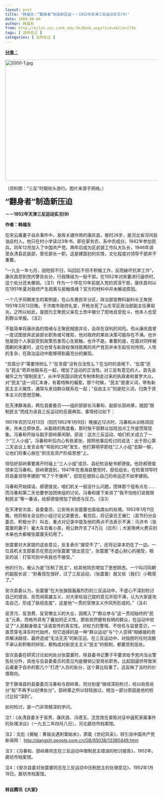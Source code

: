 ```yaml
---
layout: post
title: "韩福东：“翻身者”制造新压迫－－1952年天津三反运动实况(9)"
date: 1989-06-04
author: 韩福东
from: http://mjlsh.usc.cuhk.edu.hk/Book.aspx?cid=4&tid=1736
tags: [ 这样走过 ]
categories: [ 这样走过 ]
---
```


<div style="margin: 15px 10px 10px 0px;">
 <div>
  <span id="ctl00_ContentPlaceHolder1_chapter1_SubjectLabel" style="font-weight:bold;text-decoration:underline;">
   分类：
  </span>
 </div>
 <p>
  <img align="top" alt="2000-1.jpg" border="0" height="391" src="http://mjlsh.usc.cuhk.edu.hk/medias/contents/1736/2000-1.jpg" width="590"/>
 </p>
 <p>
  （资料图：“三反”时期街头游行。图片来源于网络。）
 </p>
 <p>
  <strong>
   <font size="5">
    “翻身者”制造新压迫
   </font>
  </strong>
 </p>
 <p>
  <strong>
   －－1952年天津三反运动实况(9)
  </strong>
 </p>
 <p>
  <strong>
   作者：韩福东
  </strong>
 </p>
 <p>
  在宋云甫妻子自杀事件中，发挥关键作用的康庆昌，彼时26岁，是河北省河间县油店村人。他只在村小学读过3年书，即在家务农，系中农成分。1942年参加民兵，同年12月加入了中国共产党。两年后成为区武装工作队大队长，1946年调至永清县武装部，曾任部长一职。这是建国初的实情，文化程度对领导干部并不重要。
 </p>
 <p>
  “一九五一年七月，因短假不归，叫回后不但不积极工作，反而破坏抗旱工作”，康庆昌受到党内警告处分，行政降级为一般干部。在1952年对宋妻进行逼供时，这个处分还未撤销。（注1）作为一个早在10年前就入党的资深干部，康庆昌何以在1951年夏对政府产生疏离与抵触情绪？官方的材料中并未解说原因。
 </p>
 <p>
  一个几乎同期发生的案例是，在山东惠民军分区，政治部宣教科副科长王聚民1951年3月13日晚，于济南市政府礼堂，开枪杀死了山东军区政治部副主任黄祖炎。之所以如此，是因为王聚民父亲在土改中被分了田地且受批斗，他本人也受到群众举报。（注2）
 </p>
 <p>
  不能简单将康庆昌的情绪与王聚民相提并论，会存在误判的风险。但从康庆昌曾一度试图放弃武装部长职务或可推知，他对政府的某些决策可能存在不满。也许他是因个人家庭受到政策伤害而心生抵触，也许不是。重要的是，在面对同样被围剿的宋妻时，这位也曾与新政权保持距离的共产党员并未生起任何怜悯。人性的复杂，在政治运动中能够得到最充分的展现。
 </p>
 <p>
  “贪腐分子”需要怜悯么？“反贪腐”没有合法性么？在当时的语境下，“反腐”还与“民主”奇异地联系在一起，增加了运动的正当性。对三反有意见的人，首先会被斥之为“限制民主”。从中华民国训政式专制体制走过来的执政者和普罗大众，对“民主”这一词汇本身，有着特殊的偏爱。那个时候，“民主”是褒义词，带有新民主主义属性，通常与发动群众联系在一起；“自由主义”则是贬义词，归类于资本主义的思想范畴。
 </p>
 <p>
  在天津静海县，两位县委委员——组织部部长冯春和、副部长邸岭章，就因“限制民主”而成为该县三反运动的反面典型。事情经过如下：
 </p>
 <p>
  1951年农历12月13日（阳历1952年1月9日）晚接近12点时，冯春和从训练班回来，并未立即休息。从勤政的角度看，那时候干部群众加班加点工作是惯常现象。冯春和开始与副手邸岭章闲聊。邸说：这次三反运动，咱们机关成立了一个“三人小组”。冯春和听后内心有些紧张，按照他事后检讨的说法：出于担心第二天会议上发言会有“骂街的口吻”发生，他打算明早即找“三人小组”去聊一聊，让他们将重心放在“抓住反资产阶级思想”上。
 </p>
 <p>
  但恰好邸岭章要离开时碰上“三人小组”成员、县纪检会秘书郝德俊。他将郝德俊领来见冯春和。邸岭章提到，1947年在渤海县整党时，邸任组长，在检查领导时将县委领导李建刚“骂了个不像样”，邸现在很担心自己的命运还不如李建刚。
 </p>
 <p>
  冯春和开始探话，郝德俊说，咱们机关一般没什么问题，团体那个组有点左……而冯春和第二天也要参加团体组的讨论。冯春和接下来讲了“我不怕他们说我限制民主”等一番话，给郝德俊增加了顾虑与压力。（注3）
 </p>
 <p>
  在天津安次县，县委委员、公安局长张震寰也面临类似的处境。1952年1月11日晚，他将相关会议的小组讨论记录要去，看完后，将记录员王展仁（县节约分会委员、积极分子）叫去，重点对记录中提及他的两点不法表示不满：马洪书（张震寰的妻子）雇大车去看小孩，用公款开支了4万元（旧币）；大家用烤火费买的木柴也大都被张震寰夫妇用了。
 </p>
 <p>
  张震寰对大家提的这些意见，反复表示“接受不了”，还将记录本扔在了一边。一位县机关支部委员在旁边对张震寰“提出意见”，张震寰“不虚心耐心的接受，相反的说：打官司到中央我也不接受。”
 </p>
 <p>
  他的行为，被认为是“压制了民主”，给其他同志增加了思想顾虑。一个叫闫风朝的副股长说：“别看现在很好，过了三反运动，（张震寰）就又给（我们）小鞋穿了。”
 </p>
 <p>
  安次县委认为，张震寰“在大张旗鼓轰轰烈烈的三反运动中，不虚心不深刻检讨自己的错误，反而闹英雄主义，对大家给自己提的意见并抱不满，认为大家是攻击自己，形成了敌视态度”，这是他“一贯的官僚主义作风所形成的。”（注4）
 </p>
 <p>
  反贪污、反浪费、反官僚主义的大业，因楔入了“群众参与”这一贯彻始终的“民主”元素，而格外具有了叠加的正义性。那些突然握有权柄的群众，在运动中验证了“人民翻身做主”话语宣传的真实性。对权力的警惕、不信任与监督意识，一直贯穿毛泽东时代始终，但它选择的是一种“群众运动”与“个人崇拜”相嫁接的奇异解决路径，最终造成“无法无天”的新压迫。在三反运动中，对指控的任何消极不承认和积极的辩驳，都构成对新民主主义“民主”的抵制，都要受到惩处。
 </p>
 <p>
  安次县委在研究讨论如何处分张震寰时，除县委书记曹子平要求给予党内当众警告处分外，其他与会县委委员的意见均是撤销公安局长职务。比起因逼供导致宋云甫妻子自杀的那几个“打虎”人员的处分，这个算比较重了。这反映了当时的价值取向。
 </p>
 <p>
  至于静海县的县委委员冯春和与邸岭章，则分别是“继续深刻检讨，给以劝告处分”和“不再予以纪律处分”。邸岭章之所以轻轻放过，相当一部分原因是他的检讨比较“深刻”。
 </p>
 <p>
  如何检讨，是一门非常精深的学问。
 </p>
 <p>
  注1：《永清县委关于吴秀、康庆昌、冯德玉、沈克效在查赃对证中逼死家属事件的处理决议》（一九五二年四月八日）。河北廊坊市档案馆。
 </p>
 <p>
  注2：文彪《揭秘：黄祖炎遇刺案始末》，原载《世纪风采》，转引自中国共产党新闻网：
  <a href="http://dangshi.people.com.cn/GB/85038/12380449.html">
   http://dangshi.people.com.cn/GB/85038/12380449.html
  </a>
 </p>
 <p>
  注3：《冯春和、邸岭章同志在三反运动中限制民主错误的检讨报告》，1952年。廊坊市档案馆。
 </p>
 <p>
  注4：《安次县委对张震寰同志在三反运动中压制民主的处理意见》，1952年1月19日。廊坊市档案馆。
 </p>
 <p>
  <br/>
  <strong>
   转自腾讯《大家》
  </strong>
 </p>
</div>

